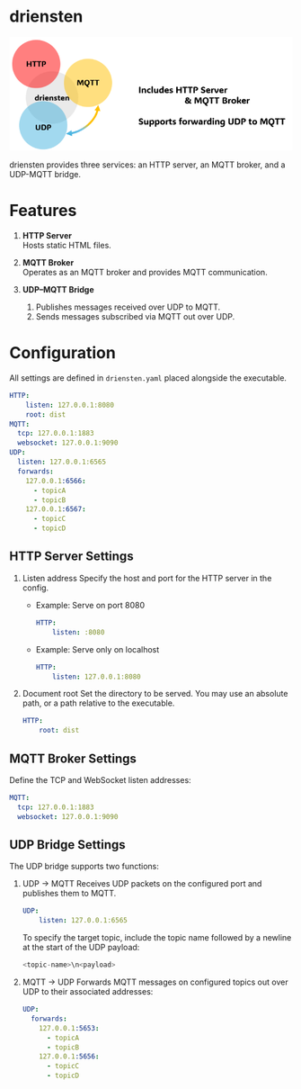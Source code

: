 # driensten

![logo](docs/description_image.png) 

driensten provides three services: an HTTP server, an MQTT broker, and a UDP-MQTT bridge.

# Features
1. **HTTP Server**  
   Hosts static HTML files.

2. **MQTT Broker**  
   Operates as an MQTT broker and provides MQTT communication.

3. **UDP–MQTT Bridge**  
   1. Publishes messages received over UDP to MQTT.  
   2. Sends messages subscribed via MQTT out over UDP.

# Configuration
All settings are defined in `driensten.yaml` placed alongside the executable.

```yaml
HTTP: 
    listen: 127.0.0.1:8080
    root: dist
MQTT:
  tcp: 127.0.0.1:1883
  websocket: 127.0.0.1:9090
UDP:
  listen: 127.0.0.1:6565
  forwards:
    127.0.0.1:6566:
      - topicA
      - topicB
    127.0.0.1:6567:
      - topicC
      - topicD
```

## HTTP Server Settings

1. Listen address
    Specify the host and port for the HTTP server in the config.

    - Example: Serve on port 8080
        ```yaml
        HTTP:
            listen: :8080
        ```
    - Example: Serve only on localhost
        ```yaml
        HTTP:
            listen: 127.0.0.1:8080
        ```
2. Document root
    Set the directory to be served. You may use an absolute path, or a path relative to the executable.
    ```yaml
    HTTP:
        root: dist
    ```

## MQTT Broker Settings
Define the TCP and WebSocket listen addresses:
```yaml
MQTT:
  tcp: 127.0.0.1:1883
  websocket: 127.0.0.1:9090
```

## UDP Bridge Settings

The UDP bridge supports two functions:

1. UDP → MQTT
    Receives UDP packets on the configured port and publishes them to MQTT.
    ```yaml
    UDP:
        listen: 127.0.0.1:6565
    ```
    
    To specify the target topic, include the topic name followed by a newline at the start of the UDP payload:
    ```php
    <topic-name>\n<payload>
    ```
2. MQTT → UDP
    Forwards MQTT messages on configured topics out over UDP to their associated addresses:
    ```yaml
    UDP:
      forwards:
        127.0.0.1:5653:
          - topicA
          - topicB
        127.0.0.1:5656:
          - topicC
          - topicD
    ```


